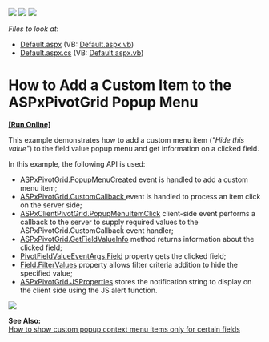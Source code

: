 <!-- default badges list -->
![](https://img.shields.io/endpoint?url=https://codecentral.devexpress.com/api/v1/VersionRange/128577143/21.2.3%2B)
[![](https://img.shields.io/badge/Open_in_DevExpress_Support_Center-FF7200?style=flat-square&logo=DevExpress&logoColor=white)](https://supportcenter.devexpress.com/ticket/details/E2727)
[![](https://img.shields.io/badge/📖_How_to_use_DevExpress_Examples-e9f6fc?style=flat-square)](https://docs.devexpress.com/GeneralInformation/403183)
<!-- default badges end -->
<!-- default file list -->
*Files to look at*:

* [Default.aspx](./CS/ASPxPivotGrid_AddCustomPopupMenuItem/Default.aspx) (VB: [Default.aspx.vb](./VB/ASPxPivotGrid_AddCustomPopupMenuItem/Default.aspx))
* [Default.aspx.cs](./CS/ASPxPivotGrid_AddCustomPopupMenuItem/Default.aspx.cs) (VB: [Default.aspx.vb](./VB/ASPxPivotGrid_AddCustomPopupMenuItem/Default.aspx.vb))
<!-- default file list end -->
# How to Add a Custom Item to the ASPxPivotGrid Popup Menu
<!-- run online -->
**[[Run Online]](https://codecentral.devexpress.com/e2727/)**
<!-- run online end -->


This example demonstrates how to add a custom menu item (<i>"Hide this value"</i>) to the field value popup menu and get information on a clicked field.

In this example, the following API is used:
* <a href="http://docs.devexpress.com/#AspNet/DevExpressWebASPxPivotGridASPxPivotGrid_PopupMenuCreatedtopic">ASPxPivotGrid.PopupMenuCreated</a> event is handled to add a custom menu item; 
* <a href="http://docs.devexpress.com/#AspNet/DevExpressWebASPxPivotGridASPxPivotGrid_CustomCallbacktopic">ASPxPivotGrid.CustomCallback </a> event is handled to process an item click on the server side;
* <a href="http://docs.devexpress.com/#AspNet/DevExpressWebASPxPivotGridScriptsASPxClientPivotGrid_PopupMenuItemClicktopic">ASPxClientPivotGrid.PopupMenuItemClick</a> client-side event performs a callback to the server to supply required values to the ASPxPivotGrid.CustomCallback event handler;
* <a href="https://docs.devexpress.com/AspNet/DevExpress.Web.ASPxPivotGrid.ASPxPivotGrid.GetFieldValueInfo(System.Boolean-System.Int32)">ASPxPivotGrid.GetFieldValueInfo</a> method returns information about the clicked field;
* <a href="https://docs.devexpress.com/CoreLibraries/DevExpress.XtraPivotGrid.PivotFieldEventArgsBase-1.Field">PivotFieldValueEventArgs.Field</a> property gets the clicked field;
* <a href="https://docs.devexpress.com/CoreLibraries/DevExpress.XtraPivotGrid.PivotGridFieldBase.FilterValues">Field.FilterValues</a> property allows filter criteria addition to hide the specified value;
 * <a href="https://docs.devexpress.com/AspNet/DevExpress.Web.ASPxPivotGrid.ASPxPivotGrid.JSProperties">ASPxPivotGrid.JSProperties</a> stores the notification string to display on the client side using the JS alert function.

 ![](./images/Screenshot.png)





<b>See Also:</b><br />
<a href="https://www.devexpress.com/Support/Center/p/E3909">How to show custom popup context menu items only for certain fields</a></p>



